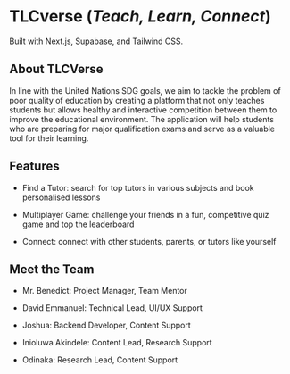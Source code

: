 # TLCverse (_Teach, Learn, Connect_)

Built with Next.js, Supabase, and Tailwind CSS.

## About TLCVerse

In line with the United Nations SDG goals, we aim to tackle the problem of poor
quality of education by creating a platform that not only teaches students but
allows healthy and interactive competition between them to improve the
educational environment. The application will help students who are preparing
for major qualification exams and serve as a valuable tool for their learning.

## Features

- Find a Tutor: search for top tutors in various subjects and book personalised
  lessons

- Multiplayer Game: challenge your friends in a fun, competitive quiz game and
  top the leaderboard

- Connect: connect with other students, parents, or tutors like yourself

## Meet the Team

- Mr. Benedict: Project Manager, Team Mentor

- David Emmanuel: Technical Lead, UI/UX Support

- Joshua: Backend Developer, Content Support

- Inioluwa Akindele: Content Lead, Research Support

- Odinaka: Research Lead, Content Support

